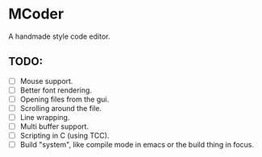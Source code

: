 # MCoder
A handmade style code editor.

## TODO:
- [ ] Mouse support.
- [ ] Better font rendering.
- [ ] Opening files from the gui.
- [ ] Scrolling around the file.
- [ ] Line wrapping.
- [ ] Multi buffer support.
- [ ] Scripting in C (using TCC).
- [ ] Build "system", like compile mode in emacs or the build thing in focus.
